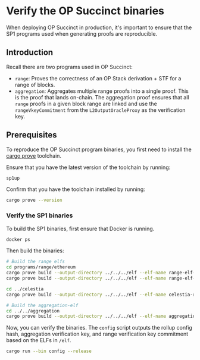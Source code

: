 # Verify the OP Succinct binaries

When deploying OP Succinct in production, it's important to ensure that the SP1 programs used when generating proofs are reproducible.

## Introduction

Recall there are two programs used in OP Succinct:
- `range`: Proves the correctness of an OP Stack derivation + STF for a range of blocks.
- `aggregation`: Aggregates multiple range proofs into a single proof. This is the proof that lands on-chain. The aggregation proof ensures that all `range` proofs in a given block range are linked and use the `rangeVkeyCommitment` from the `L2OutputOracleProxy` as the verification key.

## Prerequisites

To reproduce the OP Succinct program binaries, you first need to install the [cargo prove](https://docs.succinct.xyz/docs/sp1/getting-started/install#option-1-prebuilt-binaries-recommended) toolchain.

Ensure that you have the latest version of the toolchain by running:

```bash
sp1up
```

Confirm that you have the toolchain installed by running:

```bash
cargo prove --version
```

### Verify the SP1 binaries

To build the SP1 binaries, first ensure that Docker is running.

```bash
docker ps
```

Then build the binaries:

```bash
# Build the range elfs
cd programs/range/ethereum
cargo prove build --output-directory ../../../elf --elf-name range-elf-bump --docker --tag v5.1.0
cargo prove build --output-directory ../../../elf --elf-name range-elf-embedded --docker --tag v5.1.0 --features embedded

cd ../celestia
cargo prove build --output-directory ../../../elf --elf-name celestia-range-elf-embedded --docker --tag v5.1.0 --features embedded

# Build the aggregation-elf
cd ../../aggregation
cargo prove build --output-directory ../../../elf --elf-name aggregation-elf --docker --tag v5.1.0
```

Now, you can verify the binaries. The `config` script outputs the rollup config hash, aggregation verification key, and range verification key commitment based on the ELFs in `/elf`.

```bash
cargo run --bin config --release
```
